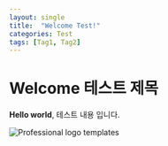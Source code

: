 ```yaml
---
layout: single
title:  "Welcome Test!"
categories: Test
tags: [Tag1, Tag2]
---
```


# Welcome 테스트 제목

**Hello world**, 테스트 내용 입니다.

![Professional logo templates](https://cdn.freebiesbug.com/wp-content/uploads/2021/08/professional-logo-templates-580x457.jpg)
